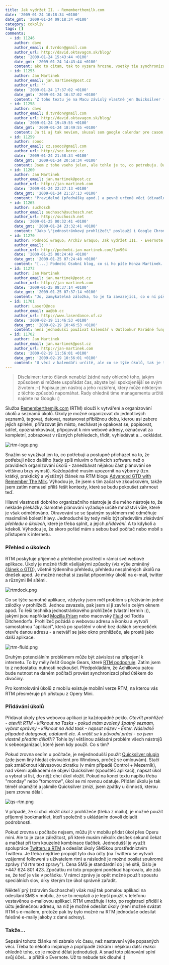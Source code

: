```yaml
---
title: Jak vydržet II. - Rememberthemilk.com
date: '2009-01-24 10:18:34 +0100'
date_gmt: '2009-01-24 09:18:34 +0100'
category: cokoliv
tags: []
comments:
  - id: 11246
    author: davo
    author_email: d.tvrdon@gmail.com
    author_url: http://david.oktavagcm.sk/blog/
    date: '2009-01-24 15:43:44 +0100'
    date_gmt: '2009-01-24 14:43:44 +0100'
    content: ako to citam, tak to vyzera hrozne, vsetky tie synchronizacie, programy, predvolby, zazracne slova, ktore si ma clovek zapamatat aby to slo rychlejsie, programy a pluginy, ktore treba nainstalovat.. ono to asi funguje dobre, ked sa s tym clovek vyhra nejaky ten cas, nejaky ten cas nez si na to zvykne a uznavam, ze to potom moze sprijemnit zivot, ale u vacsiny ludi vidim problem - "windows", mozno to nie je problem, ale komplikacia urcite, kazdopadne je to vycerpavajuci clanok (v dobrom zmysle slova), ale asi zostanem pri svojich popiskoch, ktore po piatich minutach neviem kde su a ked si raz zozeniem mac, tak sa k tomuto clanku urcite vratim :-)
  - id: 11253
    author: Jan Martinek
    author_email: jan.martinek@post.cz
    author_url: ''
    date: '2009-01-24 17:37:02 +0100'
    date_gmt: '2009-01-24 16:37:02 +0100'
    content: "Z toho textu je na Macu závislý vlastně jen Quicksilver (ohledně Fluidu zmiňuju Mozilla Prism, který je dostupný pro PC). A Quicksilver se dá asi nejlépe (pokud ne přímo nějakou alternativou Quicksilveru pro PC) nahradit prohlížečem s bookmarkletem pro přidávání úkolů do RTM nebo přímo jen speciální Prismovou aplikací, která jde přímo na stránku pro přidání úkolu - to by snad nemělo být složité udělat.\r\n\r\nWindows nejsou prohra, jen jsou o něco míň intuitivní. V příštím textu se pokusím být platformově nezávislejší ;-)\r\n\r\nJinak - ono to všechno zní složitě, ale opravdu jsem byl schopný to všechno pozjišťovat a poskládat během dvou hodin (včetně registrace na Twitter). A šlo jen o to, najít co nejjednodušší způsoby, díky kterým teď opravdu stačí zmáčknout tři tlačítka a úkol je na místě a nemusím na něj myslet."
  - id: 11258
    author: davo
    author_email: d.tvrdon@gmail.com
    author_url: http://david.oktavagcm.sk/blog/
    date: '2009-01-24 19:49:55 +0100'
    date_gmt: '2009-01-24 18:49:55 +0100'
    content: Ja ti aj tak neviem, skusal som google calendar pre casom, lebo sa mi pozdavalo okrem ineho aj to, ze to zasiela sms na mobil, ci e-mail, ale ako si uz spominal, to pridavanie bolo dost zdlhave, aj ked mozno existuje nejaka jednoducha alternativa, velmi som to neriesil lebo uz aj tak mi to zabralo dost casu a vzalo prilis vela chuti sa s tym alebo niecomu takemu podobnym zapodievat. Este nad tym porozmyslam, mozno ta nechut je aj tym, ze nic zo spominanych aplikacii mi nic nehovori a nikoho som to nevidel pouzivat, ale to nie je vyhovorka. A este kamen urazu vidim v tom, ze sam dobre neviem, ze koko mi niektore aktivity mozu zabrat..
  - id: 11259
    author: soooc
    author_email: cz.soooc@gmail.com
    author_url: http://soc.borec.cz
    date: '2009-01-24 21:58:34 +0100'
    date_gmt: '2009-01-24 20:58:34 +0100'
    content: Jsem z toho vseho jelen, ale tohle je to, co potrebuju. Dam si jeste jedno kolo.
  - id: 11260
    author: Jan Martinek
    author_email: jan.martinek@post.cz
    author_url: http://jan-martinek.com
    date: '2009-01-24 22:27:13 +0100'
    date_gmt: '2009-01-24 21:27:13 +0100'
    content: "Pravidelné (přednášky apod.) a pevně určené věci (divadlo, diskuse ve škole etc.) si pořád organizuju v iCalu (něco jako Outlook na Windows (ne Outlook Express) nebo Google Calendar) a synchronizuju s mobilem (obousměrně). RTM mám čistě pro věci, které je třeba odkliknout, když je splním. \r\n\r\nU úkolů potřebuju vědět, že je musím udělat a mít možnost je odkliknout, u přednášek apod. potřebuju připomenutí a mít po ruce (nejlíp hned na displeji mobilu, když odemknu klávesy) nějaké info (třeba číslo učebny).\r\n\r\nAle vždycky mi tam přišla hrozně slabá ta úkolová část - že si nemůžu rozumně naplánovat hodně malých věcí, proto jsem hledal jiné možnosti."
  - id: 11265
    author: suchosch
    author_email: suchosch@suchosch.net
    author_url: http://suchosch.net
    date: '2009-01-25 00:32:41 +0100'
    date_gmt: '2009-01-24 23:32:41 +0100'
    content: "Jako \"jednostránkový prohlížeč\" poslouží i Google Chrome, který má rovnou v sobě Gears. Ale jak už to se synchronizacemi bývá, po čase se mi to nějak rozhasilo. Teď to používám normálně v Opeře, kde se dá záložka zamknout ;) Webová aplikace je náhodou perfektní, když si navykneš na klávesové zkratky, které to umí samo od sebe.\r\nS posíláním sms/mailů se to má jinak, abys věděl. tvrdil jsi, že sms je rychlejší než mail. U mě je rychlé obojí stejně, protože je to v jedné (vestavěné pomalé) aplikaci :)"
  - id: 11270
    author: Podnebí &raquo; Archiv &raquo; Jak vydržet III. - Evernote
    author_email: ''
    author_url: http://podnebi.jan-martinek.com/?p=904
    date: '2009-01-25 08:24:48 +0100'
    date_gmt: '2009-01-25 07:24:48 +0100'
    content: "[...] Podnebí Osobní blog, co si ho píše Honza Martinek. (Trochu to tu teď šteluju.)      &laquo; Jak vydržet II. - Rememberthemilk.com [...]"
  - id: 11272
    author: Jan Martinek
    author_email: jan.martinek@post.cz
    author_url: http://jan-martinek.com
    date: '2009-01-25 08:37:14 +0100'
    date_gmt: '2009-01-25 07:37:14 +0100'
    content: "Jo, zamykatelná záložka, to je ta zavazející, co o ní píšu výše :-) Ale trochu mi opravdu chybí možnost pozamykat si okna prohlížeče, která bych neměl omylem zavřít, třeba tři rapidsharová okna, která čekají na prokliknutí :) Zvlášť ve spojení s přehazováním záložek mezi okny by to mohlo být příjemné.\r\n\r\nCo se týče aplikace, je vymakaná a zkratky jsou super. Když si naházím úkoly do inboxu, je pak fajn je třidit a dopisovat. Jde spíš o tu proceduru, kdy musím při vkládání otevřít aplikaci a dalších x kroků. Když už tam ty úkoly jsou, je to jiné kafe. Asi jsem měl zmínit jako třetí část ještě třídění a uspořádávání úkolů (vedle získávání přehledu a vkládání). Ale ta je tak bezproblémová, že mě nenapadlo ji zmiňovat.\r\n\r\nA ad ty sms - však ano. U rychlých a hloupých (dumb&quickphone) jsou smsky rychlé a mail pomalý. U pomalých a chytrých (smart&slowphone) je pomalé všechno - ale je to chytré! :-)"
  - id: 11701
    author: LaserD@nce
    author_email: aa@bb.cc
    author_url: http://www.laserdance.xf.cz
    date: '2009-02-19 11:46:53 +0100'
    date_gmt: '2009-02-19 10:46:53 +0100'
    content: není jednodušší používat kalendář v Outlooku? Parádně funguje synchronizace s mobilem, všecho je poměrně provázaný..
  - id: 11702
    author: Jan Martinek
    author_email: jan.martinek@post.cz
    author_url: http://jan-martinek.com
    date: '2009-02-19 11:56:01 +0100'
    date_gmt: '2009-02-19 10:56:01 +0100'
    content: "U věcí v kalendáři určitě, ale co se týče úkolů, tak je tam možnost si je napsat a odškrtnout (i když je pravda, že Outlook z nových Office už neznám). To je všechno. A pokud se něco vylepší v Outlooku, v synchronizaci to bude chybět.\r\n\r\nRTM dává široké možnosti, co a jak se s těmi úkoly dá dělat."
---
```

<blockquote>Disclaimer: tento článek nenabízí žádné rady ohledně toho, jakým způsobem si můžete uspořádat čas, abyste byli spokojenější se svým životem ;-) Popisuje jen nástroj a jeho rozšíření, který může některým z těchto způsobů napomáhat. Rady ohledně time managementu určitě najdete na Googlu :)</p></blockquote>
<p>Služba <a href="http://rememberthemilk.com">Rememberthemilk.com</a> (RTM) slouží k vytváření a organizování úkolů a seznamů úkolů. Úkoly je možné organizovat do jednotlivých seznamů, tagovat, datovat, nastavovat přibližnou dobu, kterou asi zabere jejich splnění, přiřazovat jim místo, nechávat je opakovat se, popisovat, sdílet, opoznámkovávat, připojovat k nim webové adresy, označovat za kompletní, zobrazovat v různých přehledech, třídit, vyhledávat a... odkládat.</p>
<p><img src='/assets/migrated/wp-uploads/2009/01/rtm-logo.png' alt='rtm-logo.png' /></p>
<p>Snažím se využívat jen to, co potřebuji a postupně přicházet na to, že potřebuji něco dalšího (tady spíš mluvím o funkcích softwaru než o pravidlech organizování úkolů - zanedbávat nějakou část plánování se většinou brzy vymstí). Každopádně musím upozornit na výborný (tzn. krátký, praktický a výstižný) článek na RTM blogu <a href="http://blog.rememberthemilk.com/2008/05/guest-post-advanced-gtd-with-remember.html">Advanced GTD with Remember The Milk</a>. Výhodou je, že jsem s tím začal ve zkouškovém, takže jsem zatím nemusel příliš řešit kontexty, které se budu pokoušet zahrnout teď.</p>
<p>Hlavní vlastností dobrého organizačního nástroje je dle mého nástroje to, že neklade překážky. Samotné plánování vyžaduje určité množství vůle, které je však odměňováno. Otravování se se špatným systémem mě odměňuje maximálně bolestí hlavy. Jednoduché by tedy mělo být především <em>získávání přehledu o úkolech</em>, které je třeba splnit, a jejich <em>přidávání</em>. A to kdykoli a kdekoli. Výhodou je, že skoro pořád mám s sebou buď počítač nebo mobil s přístupem k internetu.</p>
<h3>Přehled o úkolech</h3>
<p>RTM poskytuje příjemné a přehledné prostředí v rámci své webové aplikace. Úkoly je možné třídit všelijakými způsoby (viz výše zmíněný <a href="http://blog.rememberthemilk.com/2008/05/guest-post-advanced-gtd-with-remember.html">článek o GTD</a>), včetně týdenního přehledu, přehledu nesplněných úkolů na dnešek apod. Je možné nechat si zasílat připomínky úkolů na e-mail, twitter a různými IM sítěmi.</p>
<p><img src='/assets/migrated/wp-uploads/2009/01/rtmdock.png' alt='rtmdock.png' /></p>
<p>Co se týče samotné aplikace, vždycky jsem měl problém s přežíváním jedné záložky v prohlížeči. Jednou zavazela, pak jsem si ji zavřel s celým oknem apod. To řeší technika jednostránkového prohlížeče (vlastní termín :)), jakými jsou například <a href="http://labs.mozilla.com/2007/10/prism/">Mozilla Prism</a> nebo macovský <a href="http://fluidapp.com/">Fluid</a> od Todda Ditchendorfa. Prohlížeč požádá o webovou adresu a ikonku a vytvoří samostatnou "aplikaci", která po spuštění v okně bez dalších serepetiček otevře danou adresu - a netváří se jako okno prohlížeče, ale prostě jako další aplikace.</p>
<p><img src='/assets/migrated/wp-uploads/2009/01/rtm-fluid.png' alt='rtm-fluid.png' /></p>
<p>Druhým potenciálním problémem může být závislost na připojení k internetu. To by měly řešit Google Gears, které <a href="http://www.rememberthemilk.com/services/googlegears/">RTM podporuje</a>. Zatím jsem to z nedostatku nutnosti nezkoušel. Předpokládám, že Achillovou patou bude nutnost na daném počítači provést synchronizaci před útěkem do divočiny.</p>
<p>Pro kontrolování úkolů z mobilu existuje mobilní verze RTM, na kterou vás RTM přesměruje při přístupu z Opery Mini.</p>
<h3>Přidávání úkolů</h3>
<p>Přidávat úkoly přes webovou aplikaci je každopádně peklo.<em> Otevřít prohlížeč - otevřít RTM - kliknout na Tasks - pokud mám zvolený špatný seznam, vybrat správný - kliknout na Add task - napsat název - Enter. Následně případně dotagovat, odatumit etc. A vrátit se k původní práci - co jsem vlastně předtím dělal?!?</em> Tohle byl většinou základní problém všech nástrojů k sebeorganizací, které jsem kdy použil. Co s tím?</p>
<p>Pokud zrovna sedím u počítače, je nejjednodušší použít <a href="http://www.binaryminded.com/qsrtm.html">Quicksilver plugin</a> (zde jsem líný hledat ekvivalent pro Windows, pročež se omlouvám). Stačí pak zmáčknout klávesovou zkratku (v mém případě Control + Mezerník), nad všemi aplikacemi se objeví Quicksilver (spouštěč aplikací), napsat úkol a vybrat si list, do nějž chci úkol vložit. Pokud na konci textu napíšu třeba "monday" nebo "tomorrow", úkol se mi rovnou odatuje. Přidání úkolu je tak téměř okamžité a jakmile Quicksilver zmizí, jsem zpátky u činnosti, kterou jsem zrovna dělal.</p>
<p><img src='/assets/migrated/wp-uploads/2009/01/qs-rtm.png' alt='qs-rtm.png' /></p>
<p>V případě, že si chci vložit úkol z prohlížeče (třeba z mailu), je možné použít příjemný bookmarklet, kteří společně s ukládáním dovolí doladit podrobnosti.</p>
<p>Pokud zrovna u počítače nejsem, můžu jít v mobilu přidat úkol přes Operu mini. Ale to je zase záležitost, při které musím několik desítek sekund čekat a mačkat při tom kouzelné kombinace tlačítek. Jednodušší je využít spolupráce <a href="http://www.rememberthemilk.com/services/twitter/">Twitteru a RTM</a> a odesílat úkoly SMSkou prostřednictvím Twitteru. Je třeba nejdříve propojit tyto dva účty (na Twitteru se vytvoří vzájemné followení s uživatelem rtm) a následně je možné posílat soukromé zprávy ("d rtm text zpravy"). Cena SMS je standardní do jiné sítě, číslo je +447 624 801 423. Zpočátku mi toto propojení poněkud haprovalo, ale zdá se, že teď je vše v pořádku. V rámci zprávy je opět možné použít spoustu speciálních slov, díky kterým lze úkol správně zařadit.</p>
<p>Někteří prý (zdravím Suchosche!) však mají tak pomalou aplikaci na odesílání SMS v mobilu, že se to neoplatí a je lepší použít v telefonu vestavěnou e-mailovou aplikaci. RTM umožňuje i toto, po registraci přidělí k účtu jedinečnou adresu, na niž je možné odesílat úkoly (není možné svázat RTM s e-mailem, protože pak by bylo možné na RTM jednoduše odesílat falešné e-maily jakoby z dané adresy).</p>
<h3>Takže...</h3>
<p>Sepsání tohoto článku mi zabralo víc času, než nastavení výše popsaných věcí. Třeba to někoho inspiruje a popřípadě získám i nějakou další reakci ohledně toho, co je možné dělat jednodušeji. A snad toto plánování splní svůj účel... a příště o Evernote. Už to nebude tak dlouhé :)</p>
